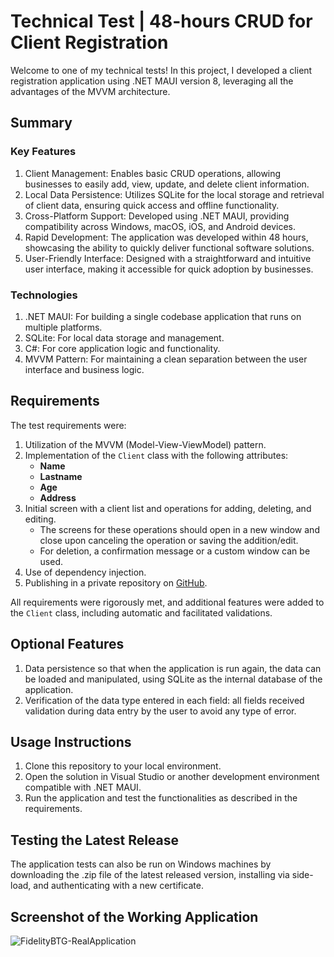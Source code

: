 # Technical Test | 48-hours CRUD for Client Registration
Welcome to one of my technical tests! 
In this project, I developed a client registration application using .NET MAUI version 8, leveraging all the advantages of the MVVM architecture.

## Summary
### Key Features

1. Client Management: Enables basic CRUD operations, allowing businesses to easily add, view, update, and delete client information.
2. Local Data Persistence: Utilizes SQLite for the local storage and retrieval of client data, ensuring quick access and offline functionality.
3. Cross-Platform Support: Developed using .NET MAUI, providing compatibility across Windows, macOS, iOS, and Android devices.
4. Rapid Development: The application was developed within 48 hours, showcasing the ability to quickly deliver functional software solutions.
5. User-Friendly Interface: Designed with a straightforward and intuitive user interface, making it accessible for quick adoption by businesses.
   
### Technologies

1. .NET MAUI: For building a single codebase application that runs on multiple platforms.
2. SQLite: For local data storage and management.
3. C#: For core application logic and functionality.
4. MVVM Pattern: For maintaining a clean separation between the user interface and business logic.

## Requirements

The test requirements were:

1. Utilization of the MVVM (Model-View-ViewModel) pattern.
2. Implementation of the `Client` class with the following attributes:
   - **Name**
   - **Lastname**
   - **Age**
   - **Address**
3. Initial screen with a client list and operations for adding, deleting, and editing.
   - The screens for these operations should open in a new window and close upon canceling the operation or saving the addition/edit.
   - For deletion, a confirmation message or a custom window can be used.
4. Use of dependency injection.
5. Publishing in a private repository on [GitHub](https://github.com).

All requirements were rigorously met, and additional features were added to the `Client` class, including automatic and facilitated validations.

## Optional Features

1. Data persistence so that when the application is run again, the data can be loaded and manipulated, using SQLite as the internal database of the application.
2. Verification of the data type entered in each field: all fields received validation during data entry by the user to avoid any type of error.

## Usage Instructions

1. Clone this repository to your local environment.
2. Open the solution in Visual Studio or another development environment compatible with .NET MAUI.
3. Run the application and test the functionalities as described in the requirements.

## Testing the Latest Release

The application tests can also be run on Windows machines by downloading the .zip file of the latest released version, installing via side-load, and authenticating with a new certificate.

## Screenshot of the Working Application

![FidelityBTG-RealApplication](https://github.com/LuccaGiffoni/FidelityBTG/assets/81778943/70749ba1-5e43-46c7-8458-3afe32b1de10)
